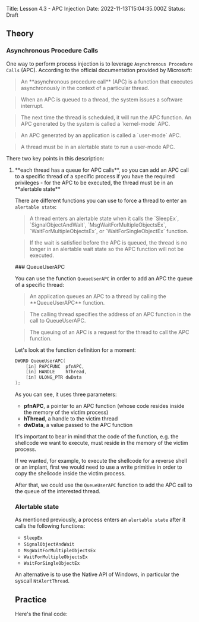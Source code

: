 Title: Lesson 4.3 - APC Injection
Date: 2022-11-13T15:04:35.000Z
Status: Draft


## Theory

### Asynchronous Procedure Calls

One way to perform process injection is to leverage `Asynchronous Procedure Calls` (APC). According to the official documentation provided by Microsoft:

<blockquote>An **asynchronous procedure call** (APC) is a function that executes asynchronously in the context of a particular thread.</blockquote><blockquote>When an APC is queued to a thread, the system issues a software interrupt.</blockquote><blockquote>The next time the thread is scheduled, it will run the APC function. An APC generated by the system is called a `kernel-mode` APC.</blockquote><blockquote>An APC generated by an application is called a `user-mode` APC.</blockquote><blockquote>A thread must be in an alertable state to run a user-mode APC.</blockquote>There two key points in this description:

<ol><li>**each thread has a queue for APC calls**, so you can add an APC call to a specific thread of a specific process if you have the required privileges
- for the APC to be executed, the thread must be in an **alertable state**

There are different functions you can use to force a thread to enter an `alertable state`:

<blockquote>A thread enters an alertable state when it calls the `SleepEx`, `SignalObjectAndWait`, `MsgWaitForMultipleObjectsEx`, `WaitForMultipleObjectsEx`, or `WaitForSingleObjectEx` function.</blockquote><blockquote>If the wait is satisfied before the APC is queued, the thread is no longer in an alertable wait state so the APC function will not be executed.</blockquote>
### QueueUserAPC

You can use the function `QueueUserAPC` in order to add an APC the queue of a specific thread:

<blockquote>An application queues an APC to a thread by calling the **QueueUserAPC** function.</blockquote><blockquote>The calling thread specifies the address of an APC function in the call to QueueUserAPC.</blockquote><blockquote>The queuing of an APC is a request for the thread to call the APC function.</blockquote>Let's look at the function definition for a moment:

```cpp
DWORD QueueUserAPC(
    [in] PAPCFUNC  pfnAPC,
    [in] HANDLE    hThread,
    [in] ULONG_PTR dwData
);
```

As you can see, it uses three parameters:

- **pfnAPC**, a pointer to an APC function (whose code resides inside the memory of the victim process)
- **hThread**, a handle to the victim thread
- **dwData**, a value passed to the APC function

It's important to bear in mind that the code of the function, e.g. the shellcode we want to execute, must reside in the memory of the victim process.

If we wanted, for example, to execute the shellcode for a reverse shell or an implant, first we would need to use a write primitive in order to copy the shellcode inside the victim process.

After that, we could use the `QueueUserAPC` function to add the APC call to the queue of the interested thread.

### Alertable state

As mentioned previously, a process enters an `alertable state` after it calls the following functions:

- `SleepEx`
- `SignalObjectAndWait`
- `MsgWaitForMultipleObjectsEx`
- `WaitForMultipleObjectsEx`
- `WaitForSingleObjectEx`

An alternative is to use the Native API of Windows, in particular the syscall `NtAlertThread`.

## Practice

Here's the final code:

